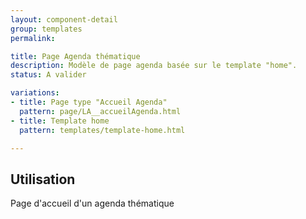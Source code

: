 ```yaml
---
layout: component-detail
group: templates
permalink:

title: Page Agenda thématique
description: Modèle de page agenda basée sur le template "home".
status: A valider

variations:
- title: Page type "Accueil Agenda"
  pattern: page/LA__accueilAgenda.html
- title: Template home
  pattern: templates/template-home.html

---
```

## Utilisation

Page d'accueil d'un agenda thématique


